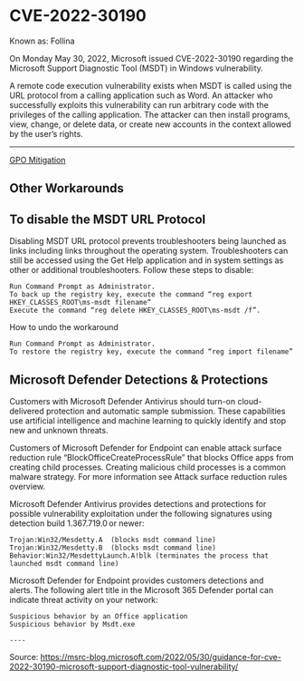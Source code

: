 # CVE-2022-30190 

Known as: Follina

On Monday May 30, 2022, Microsoft issued CVE-2022-30190 regarding the Microsoft Support Diagnostic Tool (MSDT) in Windows vulnerability.

A remote code execution vulnerability exists when MSDT is called using the URL protocol from a calling application such as Word. An attacker who successfully exploits this vulnerability can run arbitrary code with the privileges of the calling application. The attacker can then install programs, view, change, or delete data, or create new accounts in the context allowed by the user’s rights.

----

[GPO Mitigation](follina-GPO-mitigation.md)


## Other Workarounds

## To disable the MSDT URL Protocol

Disabling MSDT URL protocol prevents troubleshooters being launched as links including links throughout the operating system. Troubleshooters can still be accessed using the Get Help application and in system settings as other or additional troubleshooters. Follow these steps to disable:

    Run Command Prompt as Administrator.
    To back up the registry key, execute the command “reg export HKEY_CLASSES_ROOT\ms-msdt filename“
    Execute the command “reg delete HKEY_CLASSES_ROOT\ms-msdt /f”.

How to undo the workaround

    Run Command Prompt as Administrator.
    To restore the registry key, execute the command “reg import filename” 

## Microsoft Defender Detections & Protections

Customers with Microsoft Defender Antivirus should turn-on cloud-delivered protection and automatic sample submission. These capabilities use artificial intelligence and machine learning to quickly identify and stop new and unknown threats.

Customers of Microsoft Defender for Endpoint can enable attack surface reduction rule “BlockOfficeCreateProcessRule” that blocks Office apps from creating child processes. Creating malicious child processes is a common malware strategy. For more information see Attack surface reduction rules overview.

Microsoft Defender Antivirus provides detections and protections for possible vulnerability exploitation under the following signatures using detection build 1.367.719.0 or newer:

    Trojan:Win32/Mesdetty.A  (blocks msdt command line)
    Trojan:Win32/Mesdetty.B  (blocks msdt command line)
    Behavior:Win32/MesdettyLaunch.A!blk (terminates the process that launched msdt command line)

Microsoft Defender for Endpoint provides customers detections and alerts. The following alert title in the Microsoft 365 Defender portal can indicate threat activity on your network:

    Suspicious behavior by an Office application
    Suspicious behavior by Msdt.exe
    
    ----
    
Source: https://msrc-blog.microsoft.com/2022/05/30/guidance-for-cve-2022-30190-microsoft-support-diagnostic-tool-vulnerability/
